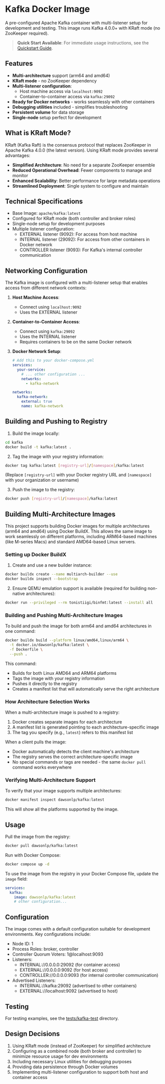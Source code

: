# Kafka Docker Image

A pre-configured Apache Kafka container with multi-listener setup for development and testing. This image runs Kafka 4.0.0+ with KRaft mode (no ZooKeeper required).

> **Quick Start Available**: For immediate usage instructions, see the [Quickstart Guide](./QUICKSTART.md).

## Features

- **Multi-architecture** support (arm64 and amd64)
- **KRaft mode** - no ZooKeeper dependency
- **Multi-listener configuration**:
  - Host machine access via `localhost:9092`
  - Container-to-container access via `kafka:29092`
- **Ready for Docker networks** - works seamlessly with other containers
- **Debugging utilities** included - simplifies troubleshooting
- **Persistent volume** for data storage
- **Single-node** setup perfect for development

## What is KRaft Mode?

KRaft (Kafka Raft) is the consensus protocol that replaces ZooKeeper in Apache Kafka 4.0.0 (the latest version). Using KRaft mode provides several advantages:

- **Simplified Architecture**: No need for a separate ZooKeeper ensemble
- **Reduced Operational Overhead**: Fewer components to manage and monitor
- **Enhanced Scalability**: Better performance for large metadata operations
- **Streamlined Deployment**: Single system to configure and maintain

## Technical Specifications

- Base Image: `apache/kafka:latest`
- Configured for KRaft mode (both controller and broker roles)
- Single-node setup for development purposes
- Multiple listener configuration:
  - EXTERNAL listener (9092): For access from host machine
  - INTERNAL listener (29092): For access from other containers in Docker network
  - CONTROLLER listener (9093): For Kafka's internal controller communication

## Networking Configuration

The Kafka image is configured with a multi-listener setup that enables access from different network contexts:

1. **Host Machine Access**:
   - Connect using `localhost:9092`
   - Uses the EXTERNAL listener

2. **Container-to-Container Access**:
   - Connect using `kafka:29092` 
   - Uses the INTERNAL listener
   - Requires containers to be on the same Docker network

3. **Docker Network Setup**:
   ```yaml
   # Add this to your docker-compose.yml
   services:
     your-service:
       # ... other configuration ...
       networks:
         - kafka-network
   
   networks:
     kafka-network:
       external: true
       name: kafka-network
   ```

## Building and Pushing to Registry

1. Build the image locally:
```bash
cd kafka
docker build -t kafka:latest .
```

2. Tag the image with your registry information:
```bash
docker tag kafka:latest [registry-url]/[namespace]/kafka:latest
```
(Replace `[registry-url]` with your Docker registry URL and `[namespace]` with your organization or username)

3. Push the image to the registry:
```bash
docker push [registry-url]/[namespace]/kafka:latest
```

## Building Multi-Architecture Images

This project supports building Docker images for multiple architectures (arm64 and amd64) using Docker BuildX. This allows the same image to work seamlessly on different platforms, including ARM64-based machines (like M-series Macs) and standard AMD64-based Linux servers.

### Setting up Docker BuildX

1. Create and use a new builder instance:
```bash
docker buildx create --name multiarch-builder --use
docker buildx inspect --bootstrap
```

2. Ensure QEMU emulation support is available (required for building non-native architectures):
```bash
docker run --privileged --rm tonistiigi/binfmt:latest --install all
```

### Building and Pushing Multi-Architecture Images

To build and push the image for both arm64 and amd64 architectures in one command:

```bash
docker buildx build --platform linux/amd64,linux/arm64 \
  -t docker.io/dawsonlp/kafka:latest \
  -f Dockerfile \
  --push .
```

This command:
- Builds for both Linux AMD64 and ARM64 platforms
- Tags the image with your registry information
- Pushes it directly to the registry
- Creates a manifest list that will automatically serve the right architecture

### How Architecture Selection Works

When a multi-architecture image is pushed to a registry:
1. Docker creates separate images for each architecture
2. A manifest list is generated pointing to each architecture-specific image
3. The tag you specify (e.g., `latest`) refers to this manifest list

When a client pulls the image:
- Docker automatically detects the client machine's architecture
- The registry serves the correct architecture-specific image
- No special commands or tags are needed - the same `docker pull` command works everywhere

### Verifying Multi-Architecture Support

To verify that your image supports multiple architectures:

```bash
docker manifest inspect dawsonlp/kafka:latest
```

This will show all the platforms supported by the image.

## Usage

Pull the image from the registry:
```bash
docker pull dawsonlp/kafka:latest
```

Run with Docker Compose:
```bash
docker compose up -d
```

To use the image from the registry in your Docker Compose file, update the `image` field:
```yaml
services:
  kafka:
    image: dawsonlp/kafka:latest
    # other configuration...
```

## Configuration

The image comes with a default configuration suitable for development environments. Key configurations include:

- Node ID: 1
- Process Roles: broker, controller
- Controller Quorum Voters: 1@localhost:9093
- Listeners:
  - INTERNAL://0.0.0.0:29092 (for container access)
  - EXTERNAL://0.0.0.0:9092 (for host access)
  - CONTROLLER://0.0.0.0:9093 (for internal controller communication)
- Advertised Listeners:
  - INTERNAL://kafka:29092 (advertised to other containers)
  - EXTERNAL://localhost:9092 (advertised to host)

## Testing

For testing examples, see the [tests/kafka-test](../tests/kafka-test) directory.

## Design Decisions

1. Using KRaft mode (instead of ZooKeeper) for simplified architecture
2. Configuring as a combined node (both broker and controller) to minimize resource usage for dev environments
3. Including necessary Linux utilities for debugging purposes
4. Providing data persistence through Docker volumes
5. Implementing multi-listener configuration to support both host and container access
